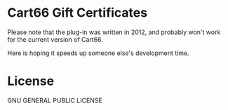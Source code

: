 Cart66 Gift Certificates
=================

Please note that the plug-in was written in 2012, and probably won't work for the current version of Cart66.

Here is hoping it speeds up someone else's development time.

License
=================
GNU GENERAL PUBLIC LICENSE